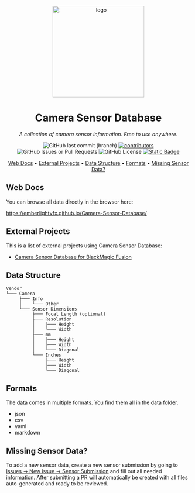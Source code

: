 <div align="center">
    <img src="https://raw.githubusercontent.com/EmberLightVFX/Camera-Sensor-Database/main/assets/logo.svg?sanitize=true" alt="logo" title="Logo" height="250" />

# Camera Sensor Database

</div>

<p align="center">
  <i>A collection of camera sensor information. Free to use anywhere.</i>
</p>

<p align="center">
     <img alt="GitHub last commit (branch)" src="https://img.shields.io/github/last-commit/EmberLightVFX/Camera-Sensor-Database/main?color=48b293">
     <a href="https://github.com/EmberLightVFX/Camera-Sensor-Database/graphs/contributors">
          <img src="https://img.shields.io/github/contributors-anon/EmberLightVFX/Camera-Sensor-Database?color=d1a91d" alt="contributors"></a>
     <img alt="GitHub Issues or Pull Requests" src="https://img.shields.io/github/issues-pr/EmberLightVFX/Camera-Sensor-Database">
     <img alt="GitHub License" src="https://img.shields.io/github/license/EmberLightVFX/Camera-Sensor-Database?color=097bbb">
     <a href="https://ko-fi.com/emberlightvfx">
          <img alt="Static Badge" src="https://img.shields.io/badge/donate-fa615d?logo=ko-fi&logoColor=white"></a>
</p>

<div align="center">

  [Web Docs](#web-docs) •
  [External Projects](#external-projects) •
  [Data Structure](#data-structure) •
  [Formats](#formats) •
  [Missing Sensor Data?](#missing-sensor-data)
  
</div>

## Web Docs

You can browse all data directly in the browser here:

<https://emberlightvfx.github.io/Camera-Sensor-Database/>

## External Projects

This is a list of external projects using Camera Sensor Database:

* [Camera Sensor Database for BlackMagic Fusion](https://www.steakunderwater.com/wesuckless/viewtopic.php?p=48931#p48931)

## Data Structure

```tree
Vendor
└─── Camera
     ├─── Info
     │    └─── Other
     └─── Sensor Dimensions
          ├─── Focal Length (optional)
          ├─── Resolution
          │    ├─── Height
          │    └─── Width
          ├─── mm
          │    ├─── Height
          │    ├─── Width
          │    └─── Diagonal
          └─── Inches
               ├─── Height
               ├─── Width
               └─── Diagonal
```

## Formats

The data comes in multiple formats.
You find them all in the data folder.

* json
* csv
* yaml
* markdown

## Missing Sensor Data?

To add a new sensor data, create a new sensor submission by going to [Issues -> New issue -> Sensor Submission](https://github.com/EmberLightVFX/Camera-Sensor-Database/issues/new/choose) and fill out all needed information.
After submitting a PR will automatically be created with all files auto-generated and ready to be reviewed.
